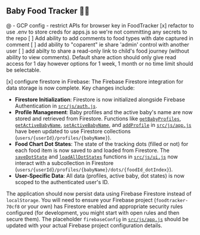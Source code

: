 ## Baby Food Tracker 👶🍌

@ - GCP config - restrict APIs for browser key in FoodTracker
[x] refactor to use .env to store creds for apps.js so we're not committing any secrets to the repo
[ ] Add ability to add comments to food types with date captured in comment
[ ] add ability to "coparent" ie share 'admin' control with another user
[ ] add abilty to share a read-only link to child's food journey (without ability to view comments). Default share action should only give read access for 1 day however options for 1 week, 1 month or no time limit should be selectable.

[x] configure firestore in Firebase:
  The Firebase Firestore integration for data storage is now complete.
  Key changes include:
  *   **Firestore Initialization**: Firestore is now initialized alongside Firebase Authentication in [`src/js/auth.js`](src/js/auth.js:1).
  *   **Profile Management**: Baby profiles and the active baby's name are now stored and retrieved from Firestore. Functions like [`getBabyProfiles`](src/js/app.js:24), [`getActiveBabyName`](src/js/app.js:49), [`setActiveBabyName`](src/js/app.js:59), and [`addProfile`](src/js/app.js:70) in [`src/js/app.js`](src/js/app.js:1) have been updated to use Firestore collections (`users/{userId}/profiles/{babyName}`).
  *   **Food Chart Dot States**: The state of the tracking dots (filled or not) for each food item is now saved to and loaded from Firestore. The [`saveDotState`](src/js/ui.js:40) and [`loadAllDotStates`](src/js/ui.js:80) functions in [`src/js/ui.js`](src/js/ui.js:1) now interact with a subcollection in Firestore (`users/{userId}/profiles/{babyName}/dots/{foodId_dotIndex}`).
  *   **User-Specific Data**: All data (profiles, active baby, dot states) is now scoped to the authenticated user's ID.

  The application should now persist data using Firebase Firestore instead of `localStorage`. You will need to ensure your Firebase project (`foodtracker-70cf8` or your own) has Firestore enabled and appropriate security rules configured (for development, you might start with open rules and then secure them). The placeholder `firebaseConfig` in [`src/js/app.js`](src/js/app.js:6-13) should be updated with your actual Firebase project configuration details.
